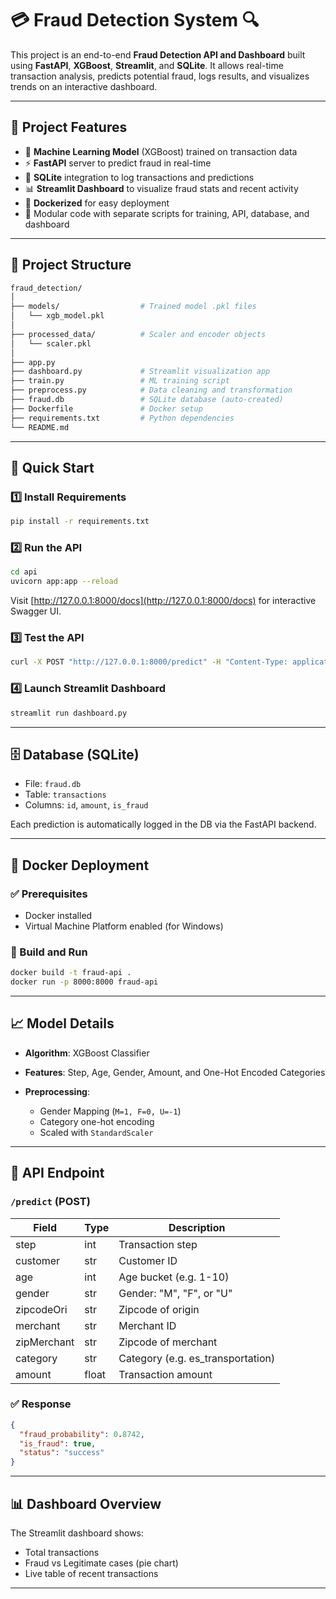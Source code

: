 # 💳 Fraud Detection System 🔍

This project is an end-to-end **Fraud Detection API and Dashboard** built using **FastAPI**, **XGBoost**, **Streamlit**, and **SQLite**. It allows real-time transaction analysis, predicts potential fraud, logs results, and visualizes trends on an interactive dashboard.

---

## 📌 Project Features

- 🧠 **Machine Learning Model** (XGBoost) trained on transaction data  
- ⚡ **FastAPI** server to predict fraud in real-time  
- 💾 **SQLite** integration to log transactions and predictions  
- 📊 **Streamlit Dashboard** to visualize fraud stats and recent activity  
- 🐳 **Dockerized** for easy deployment  
- 📁 Modular code with separate scripts for training, API, database, and dashboard

---

## 📁 Project Structure

```bash
fraud_detection/
│
├── models/                  # Trained model .pkl files
│   └── xgb_model.pkl
│
├── processed_data/          # Scaler and encoder objects
│   └── scaler.pkl
│
├── app.py
├── dashboard.py             # Streamlit visualization app
├── train.py                 # ML training script
├── preprocess.py            # Data cleaning and transformation
├── fraud.db                 # SQLite database (auto-created)
├── Dockerfile               # Docker setup
├── requirements.txt         # Python dependencies
└── README.md
````

---

## 🚀 Quick Start

### 1️⃣ Install Requirements

```bash
pip install -r requirements.txt
```

### 2️⃣ Run the API

```bash
cd api
uvicorn app:app --reload
```

Visit [http://127.0.0.1:8000/docs](http://127.0.0.1:8000/docs) for interactive Swagger UI.

### 3️⃣ Test the API

```bash
curl -X POST "http://127.0.0.1:8000/predict" -H "Content-Type: application/json" -d "{\"step\":0,\"customer\":\"C123\",\"age\":30,\"gender\":\"M\",\"zipcodeOri\":\"10001\",\"merchant\":\"M456\",\"zipMerchant\":\"10001\",\"category\":\"es_transportation\",\"amount\":250.0}"
```

### 4️⃣ Launch Streamlit Dashboard

```bash
streamlit run dashboard.py
```

---

## 🗄️ Database (SQLite)

* File: `fraud.db`
* Table: `transactions`
* Columns: `id`, `amount`, `is_fraud`

Each prediction is automatically logged in the DB via the FastAPI backend.

---

## 🐳 Docker Deployment

### ✅ Prerequisites

* Docker installed
* Virtual Machine Platform enabled (for Windows)

### 🔧 Build and Run

```bash
docker build -t fraud-api .
docker run -p 8000:8000 fraud-api
```

---

## 📈 Model Details

* **Algorithm**: XGBoost Classifier
* **Features**: Step, Age, Gender, Amount, and One-Hot Encoded Categories
* **Preprocessing**:

  * Gender Mapping (`M=1, F=0, U=-1`)
  * Category one-hot encoding
  * Scaled with `StandardScaler`

---

## 📌 API Endpoint

### `/predict` (POST)

| Field       | Type  | Description                        |
| ----------- | ----- | ---------------------------------- |
| step        | int   | Transaction step                   |
| customer    | str   | Customer ID                        |
| age         | int   | Age bucket (e.g. 1-10)             |
| gender      | str   | Gender: "M", "F", or "U"           |
| zipcodeOri  | str   | Zipcode of origin                  |
| merchant    | str   | Merchant ID                        |
| zipMerchant | str   | Zipcode of merchant                |
| category    | str   | Category (e.g. es\_transportation) |
| amount      | float | Transaction amount                 |

### ✅ Response

```json
{
  "fraud_probability": 0.8742,
  "is_fraud": true,
  "status": "success"
}
```

---

## 📊 Dashboard Overview

The Streamlit dashboard shows:

* Total transactions
* Fraud vs Legitimate cases (pie chart)
* Live table of recent transactions

---

